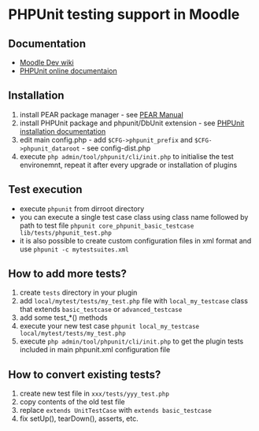 PHPUnit testing support in Moodle
==================================


Documentation
-------------
* [Moodle Dev wiki](http://docs.moodle.org/dev/PHPUnit)
* [PHPUnit online documentaion](http://www.phpunit.de/manual/current/en/)


Installation
------------
1. install PEAR package manager - see [PEAR Manual](http://pear.php.net/manual/en/installation.php)
2. install PHPUnit package and phpunit/DbUnit extension - see [PHPUnit installation documentation](http://www.phpunit.de/manual/current/en/installation.html)
3. edit main config.php - add `$CFG->phpunit_prefix` and `$CFG->phpunit_dataroot` - see config-dist.php
4. execute `php admin/tool/phpunit/cli/init.php` to initialise the test environemnt, repeat it after every upgrade or installation of plugins


Test execution
--------------
* execute `phpunit` from dirroot directory
* you can execute a single test case class using class name followed by path to test file `phpunit core_phpunit_basic_testcase lib/tests/phpunit_test.php`
* it is also possible to create custom configuration files in xml format and use `phpunit -c mytestsuites.xml`


How to add more tests?
----------------------
1. create `tests` directory in your plugin
2. add `local/mytest/tests/my_test.php` file with `local_my_testcase` class that extends `basic_testcase` or `advanced_testcase`
3. add some test_*() methods
4. execute your new test case `phpunit local_my_testcase local/mytest/tests/my_test.php`
5. execute `php admin/tool/phpunit/cli/init.php` to get the plugin tests included in main phpunit.xml configuration file


How to convert existing tests?
------------------------------
1. create new test file in `xxx/tests/yyy_test.php`
2. copy contents of the old test file
3. replace `extends UnitTestCase` with `extends basic_testcase`
4. fix setUp(), tearDown(), asserts, etc.
